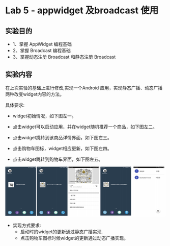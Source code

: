 
# Lab 5 - appwidget 及broadcast 使用

## 实验目的 

- 1、掌握 AppWidget 编程基础  
- 2、掌握 Broadcast 编程基础  
- 3、掌握动态注册 Broadcast 和静态注册 Broadcast  

## 实验内容

在上次实验的基础上进行修改,实现一个Android 应用，实现静态广播、动态广播两种改变widget内容的方法。

具体要求:   

- widget初始情况，如下图左一。

- 点击widget可以启动应用，并在widget随机推荐一个商品，如下图左二。

- 点击widget跳转到该商品详情界面，如下图左三。

- 点击购物车图标，widget相应更新，如下图左四。

- 点击widget跳转到购物车界面，如下图左五。

![](./images/1.png)

- 实现方式要求:
    - 启动时的widget的更新通过静态广播实现.
    - 点击购物车图标时候widget的更新通过动态广播实现。